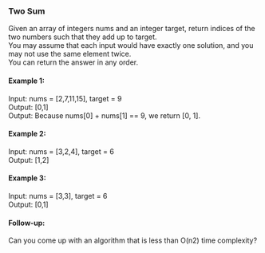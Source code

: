 ### Two Sum

Given an array of integers nums and an integer target, return indices of the two numbers such that they add up to target.  
You may assume that each input would have exactly one solution, and you may not use the same element twice.  
You can return the answer in any order.  

#### Example 1:
Input: nums = [2,7,11,15], target = 9  
Output: [0,1]  
Output: Because nums[0] + nums[1] == 9, we return [0, 1].  

#### Example 2:
Input: nums = [3,2,4], target = 6  
Output: [1,2]  

#### Example 3:
Input: nums = [3,3], target = 6  
Output: [0,1]  

#### Follow-up:
Can you come up with an algorithm that is less than O(n2) time complexity?  
